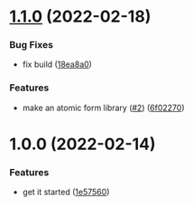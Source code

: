 # [1.1.0](https://github.com/jaredLunde/form-atoms/compare/v1.0.0...v1.1.0) (2022-02-18)

### Bug Fixes

- fix build ([18ea8a0](https://github.com/jaredLunde/form-atoms/commit/18ea8a03fad11b20122f715bbfbfa580f821ad3c))

### Features

- make an atomic form library ([#2](https://github.com/jaredLunde/form-atoms/issues/2)) ([6f02270](https://github.com/jaredLunde/form-atoms/commit/6f02270e8ea873bfbe8b000a500202c609492dc6))

# 1.0.0 (2022-02-14)

### Features

- get it started ([1e57560](https://github.com/jaredLunde/form-atoms/commit/1e575605dacdb1dbb8a8b97b55de9d53b87a992c))
